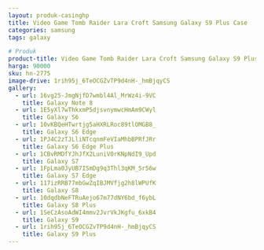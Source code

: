 ```yaml
---
layout: produk-casinghp
title: Video Game Tomb Raider Lara Croft Samsung Galaxy S9 Plus Case
categories: samsung
tags: galaxy

# Produk
product-title: Video Game Tomb Raider Lara Croft Samsung Galaxy S9 Plus Case
harga: 90000
sku: hn-2775
image-drive: 1rih95j_6TeOCGZvTP9d4nH-_hmBjqyCS
gallery:
  - url: 16vg25-JmgNjfD7wmbl4Al_MrWz4i-9VC
    title: Galaxy Note 8
  - url: 1E5yXl7wThkxmP5djsvnymwcHmAm9CWyl
    title: Galaxy S6
  - url: 10vKBQeHTwrtjg5aHXRLRoc89tlOMGB8_
    title: Galaxy S6 Edge
  - url: 1PJ4C2zTJLliNTcqnmFeVIaMhbBPRfJRr
    title: Galaxy S6 Edge Plus
  - url: 1CBvRMDfYJhJfX2LuniV0rKNpNdI9_Upd
    title: Galaxy S7
  - url: 1FpLma0JyUB7ISmDg9q3Thl3qKM_Sr56w
    title: Galaxy S7 Edge
  - url: 117izRRB77mbGwZqIBJMVfjg2h8lWPUfK
    title: Galaxy S8
  - url: 10dqdbNeFTRuAejo67m77dNY6bd_f6ybL
    title: Galaxy S8 Plus
  - url: 1SeCzAsoAdWI4mmv2JvrVkJKgfu_6xkB4
    title: Galaxy S9
  - url: 1rih95j_6TeOCGZvTP9d4nH-_hmBjqyCS
    title: Galaxy S9 Plus
---
```

